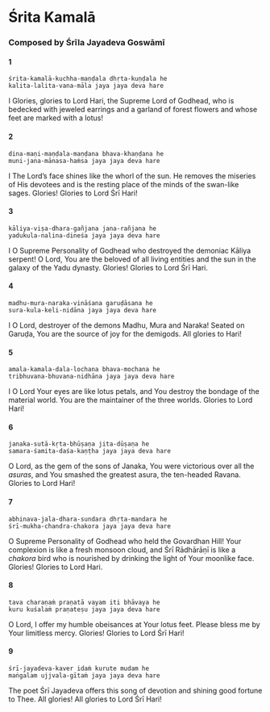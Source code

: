 # Śrita Kamalā

### Composed by Śrīla Jayadeva Goswāmī

#### 1

    śrita-kamalā-kuchha-maṇḍala dhṛta-kuṇḍala he
    kalita-lalita-vana-māla jaya jaya deva hare

I Glories, glories to Lord Hari, the Supreme Lord of Godhead, who is bedecked with jeweled earrings and a garland of forest flowers and whose feet are marked with a lotus!

#### 2

    dina-maṇi-maṇḍala-maṇḍana bhava-khaṇḍana he
    muni-jana-mānasa-haṁsa jaya jaya deva hare

I The Lord’s face shines like the whorl of the sun. He removes the miseries of His devotees and is the resting place of the minds of the swan-like sages. Glories! Glories to Lord Śrī Hari!

#### 3

    kāliya-viṣa-dhara-gañjana jana-rañjana he
    yadukula-nalina-dineśa jaya jaya deva hare

I O Supreme Personality of Godhead who destroyed the demoniac Kāliya serpent! O Lord, You are the beloved of all living entities and the sun in the galaxy of the Yadu dynasty. Glories! Glories to Lord Śrī Hari.

#### 4

    madhu-mura-naraka-vināśana garuḍāsana he
    sura-kula-keli-nidāna jaya jaya deva hare

I O Lord, destroyer of the demons Madhu, Mura and Naraka! Seated on Garuḍa, You are the source of joy for the demigods. All glories to Hari!

#### 5

    amala-kamala-dala-lochana bhava-mochana he
    tribhuvana-bhuvana-nidhāna jaya jaya deva hare

I O Lord Your eyes are like lotus petals, and You destroy the bondage of the material world. You are the maintainer of the three worlds. Glories to Lord Hari!

#### 6

    janaka-sutā-kṛta-bhūṣaṇa jita-dūṣaṇa he
    samara-śamita-daśa-kaṇṭha jaya jaya deva hare

O Lord, as the gem of the sons of Janaka, You were victorious over all the *asuras*, and You smashed the greatest asura, the ten-headed Ravana. Glories to Lord Hari!

#### 7

    abhinava-jala-dhara-sundara dhṛta-mandara he
    śrī-mukha-chandra-chakora jaya jaya deva hare

O Supreme Personality of Godhead who held the Govardhan Hill! Your complexion is like a fresh monsoon cloud, and Śrī Rādhārāṇī is like a *chakora* bird who is nourished by drinking the light of Your moonlike face. Glories! Glories to Lord Hari.

#### 8

    tava charaṇaṁ praṇatā vayam iti bhāvaya he
    kuru kuśalaṁ praṇateṣu jaya jaya deva hare

O Lord, I offer my humble obeisances at Your lotus feet. Please bless me by Your limitless mercy. Glories! Glories to Lord Śrī Hari!

#### 9

    śrī-jayadeva-kaver idaṁ kurute mudam he
    maṅgalam ujjvala-gītaṁ jaya jaya deva hare

The poet Śrī Jayadeva offers this song of devotion and shining good fortune to Thee. All glories! All glories to Lord Śrī Hari!

